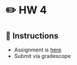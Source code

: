 # ✏️ HW 4

## 📜 Instructions
- Assignment is [here](https://github.com/USAFA-ECE/ece383/blob/main/book/Assignments/files/Homework_4.pdf)
- Submit via gradescope

  
